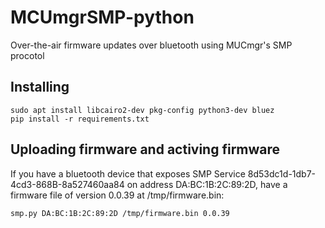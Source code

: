 # MCUmgrSMP-python
Over-the-air firmware updates over bluetooth using MUCmgr's SMP procotol


## Installing
    sudo apt install libcairo2-dev pkg-config python3-dev bluez
    pip install -r requirements.txt


## Uploading firmware and activing firmware
If you have a bluetooth device that exposes SMP Service 8d53dc1d-1db7-4cd3-868B-8a527460aa84 on address DA:BC:1B:2C:89:2D, have a firmware file of version 0.0.39 at /tmp/firmware.bin:

    smp.py DA:BC:1B:2C:89:2D /tmp/firmware.bin 0.0.39

